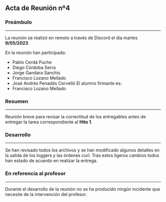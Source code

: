 ## Acta de Reunión nº4

### Preámbulo
---
La reunión se realizó en remoto a través de Discord el día martes **9/05/2023**

En la reunión han participado:
- Pablo Cerdá Puche
- Diego Córdoba Serra
- Jorge Gandara Sanchis
- Francisco Lozano Mellado
- José Andrés Penadés Cervelló
El alumno firmante es:
- Francisco Lozano Mellado

### Resumen
---
Reunión breve para revisar la correctitud de los entregables antes de entregar la tarea correspondiente al **Hito 1**.

### Desarrollo
---
Se han revisado todos los archivos y se han modificado algunos detalles en la salida de los loggers y las órdenes curl. Tras estos ligeros cambios todos han estado de acuerdo en realizar la entrega.

### En referencia al profesor
----
Durante el desarrollo de la reunión no se ha producido ningún incidente que necesite de la intervención del profesor.
